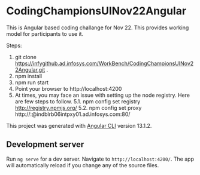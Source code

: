 # CodingChampionsUINov22Angular

This is Angular based coding challange for Nov 22. This provides working model for participants to use it.

Steps:
1. git clone https://infygithub.ad.infosys.com/WorkBench/CodingChampionsUINov22Angular.git .
2. npm install
3. npm run start
4. Point your browser to http://localhost:4200
5. At times, you may face an issue with setting up the node registry. Here are few steps to follow.
  5.1. npm config set registry http://registry.npmjs.org/
  5.2. npm config set proxy http://<domainUsername>:<domainPassword>@indblrb06intpxy01.ad.infosys.com:80/


This project was generated with [Angular CLI](https://github.com/angular/angular-cli) version 13.1.2.

## Development server

Run `ng serve` for a dev server. Navigate to `http://localhost:4200/`. The app will automatically reload if you change any of the source files.


